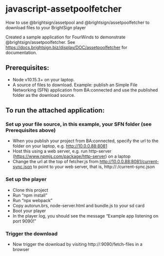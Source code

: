# javascript-assetpoolfetcher
How to use @brightsign/assetpool and @brightsign/assetpoolfetcher to download files to your BrightSign player

Created a sample application for FourWinds to demonstrate @brightsign/assetpoolfetcher. See https://docs.brightsign.biz/display/DOC/assetpoolfetcher for documentation.

## Prerequisites:

* Node v10.15.3+ on your laptop.
* A source of files to download. Example: publish an Simple File Networking (SFN) application from BA:connected and use the published folder as the download source.

## To run the attached application:

### Set up your file source, in this example, your SFN folder (see Prerequisites above)

* When you publish your project from BA:connected, specify the url to the folder on your laptop, e.g. http://10.0.0.88:8081
* Host this using a web server, e.g. run http-server (https://www.npmjs.com/package/http-server) on a laptop
* Change the url at the top of fetcher.js from http://10.0.0.88:8081/current-sync.json to point to your web server, that is, http://<your laptop ip address>:<your port>/current-sync.json

### Set up the player

* Clone this project
* Run “npm install”
* Run “npx webpack”
* Copy autorun.brs, node-server.html and bundle.js to your sd card
* Boot your player 
* In the player log, you should see the message “Example app listening on port 9090!”

### Trigger the download

* Now trigger the download by visiting http://<ip address of brightsign player>:9090/fetch-files in a browser
